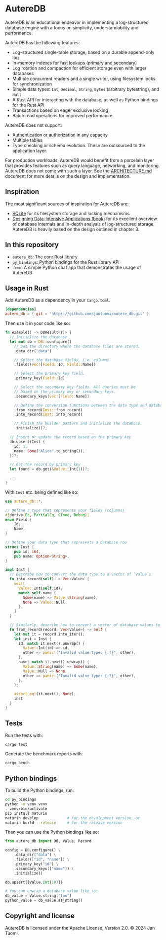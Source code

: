 # AutereDB

AutereDB is an educational endeavor in implementing a log-structured database engine with a focus on simplicity, understandability and performance.

AutereDB has the following features:

- Log-structured single-table storage, based on a durable append-only log
- In-memory indexes for fast lookups (primary and secondary)
- Log rotation and compaction for efficient storage even with larger databases
- Multiple concurrent readers and a single writer, using filesystem locks for synchronization
- Simple data types: `Int`, `Decimal`, `String`, `Bytes` (arbitrary bytestring), and `Null`
- A Rust API for interacting with the database, as well as Python bindings for the Rust API
- Transactions based on eager exclusive locking
- Batch read operations for improved performance

AutereDB does not support:

- Authentication or authorization in any capacity
- Multiple tables
- Type checking or schema evolution. These are outsourced to the application layer.

For production workloads, AutereDB would benefit from a porcelain layer that provides features such as query language, networking, and monitoring. AutereDB does not come with such a layer. See the [ARCHITECTURE.md](ARCHITECTURE.md) document for more details on the design and implementation.

## Inspiration

The most significant sources of inspiration for AutereDB are:

- [SQLite](https://www.sqlite.org/index.html) for its filesystem storage and
  locking mechanisms.
- [Designing Data-Intensive Applications (book)](https://www.oreilly.com/library/view/designing-data-intensive-applications/9781491903063/)
  for its excellent overview of database internals and in-depth analysis of log-structured storage.
  AutereDB is heavily based on the design outlined in chapter 3.

## In this repository

- `autere_db`: The core Rust library
- `py_bindings`: Python bindings for the Rust library API
- `demo`: A simple Python chat app that demonstrates the usage of AutereDB

## Usage in Rust

Add AutereDB as a dependency in your `Cargo.toml`.

```toml
[dependencies]
autere_db = { git = "https://github.com/jantuomi/autere_db.git" }
```

Then use it in your code like so:

```rust
fn example() -> DBResult<()> {
  // Initialize the database
  let mut db = DB::configure()
    // Set the directory where the database files are stored.
    .data_dir("data")

    // Select the database fields, i.e. columns.
    .fields(vec![Field::Id, Field::Name])

    // Select the primary key field.
    .primary_key(Field::Id)

    // Select the secondary key fields. All queries must be
    // based on the primary key or secondary keys.
    .secondary_keys(vec![Field::Name])

    // Define the conversion functions between the data type and database values.
    .from_record(Inst::from_record)
    .into_record(Inst::into_record)

    // Finish the builder pattern and initialize the database.
    .initialize()?;

  // Insert or update the record based on the primary key
  db.upsert(Inst {
    id: 1,
    name: Some("Alice".to_string()),
  })?;

  // Get the record by primary key
  let found = db.get(&Value::Int(1))?;

  ...
}
```

With `Inst` etc. being defined like so:

```rust
use autere_db::*;

// Define a type that represents your fields (columns)
#[derive(Eq, PartialEq, Clone, Debug)]
enum Field {
    Id,
    Name,
}

// Define your data type that represents a database row
struct Inst {
    pub id: i64,
    pub name: Option<String>,
}

impl Inst {
  // Describe how to convert the data type to a vector of `Value`s
  fn into_record(self) -> Vec<Value> {
    vec![
      Value::Int(self.id),
      match self.name {
        Some(name) => Value::String(name),
        None => Value::Null,
      },
    ]
  }

  // Similarly, describe how to convert a vector of database values to the data type
  fn from_record(record: Vec<Value>) -> Self {
    let mut it = record.into_iter();
    let inst = Inst {
      id: match it.next().unwrap() {
        Value::Int(id) => id,
        other => panic!("Invalid value type: {:?}", other),
      },
      name: match it.next().unwrap() {
        Value::String(name) => Some(name),
        Value::Null => None,
        other => panic!("Invalid value type: {:?}", other),
      },
    };

    assert_eq!(it.next(), None);
    inst
  }
}
```

## Tests

Run the tests with:

```sh
cargo test
```

Generate the benchmark reports with:

```sh
cargo bench
```

## Python bindings

To build the Python bindings, run:

```sh
cd py_bindings
python -m venv venv
. venv/bin/activate
pip install maturin
maturin develop             # for the development version, or
maturin build --release     # for the release version
```

Then you can use the Python bindings like so:

```python
from autere_db import DB, Value, Record

config = DB.configure() \
    .data_dir("data") \
    .fields(["id", "name"]) \
    .primary_key("id") \
    .secondary_keys(["name"]) \
    .initialize()

db.upsert([Value.int(10)])

# You can unwrap a database value like so:
db_value = Value.string("foo")
python_value = db_value.as_string()
```

## Copyright and license

AutereDB is licensed under the Apache License, Version 2.0. © 2024 Jan Tuomi.
